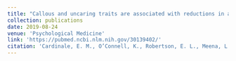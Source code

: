 ```yaml
---
title: "Callous and uncaring traits are associated with reductions in amygdala volume among youths with varying levels of conduct problems"
collection: publications
date: 2019-08-24
venue: 'Psychological Medicine'
link: 'https://pubmed.ncbi.nlm.nih.gov/30139402/'
citation: 'Cardinale, E. M., O’Connell, K., Robertson, E. L., Meena, L. B., Breeden, A. L., Lozier, L. M., VanMeter, J. W. & Marsh, A. A. (2019). Callous and uncaring traits are associated with reductions in amygdala volume among youths with varying levels of conduct problems. <i>Psychological Medicine.</i> 49(9), 1449-1458.'
---
```

